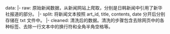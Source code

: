 data:
 |- raw: 原始新闻数据，从新闻网站上爬取，分别是日韩新闻中引用了新华社报道的部分。
 |- split: 将新闻文本按照 art_id, title, contents, date 分开后分别存储在 txt 文件中。
 |- cleaned: 清洗后的数据。清洗的步骤包含去除网页中的各种标签、去除一行文本中的换行符和全角半角空格等。
